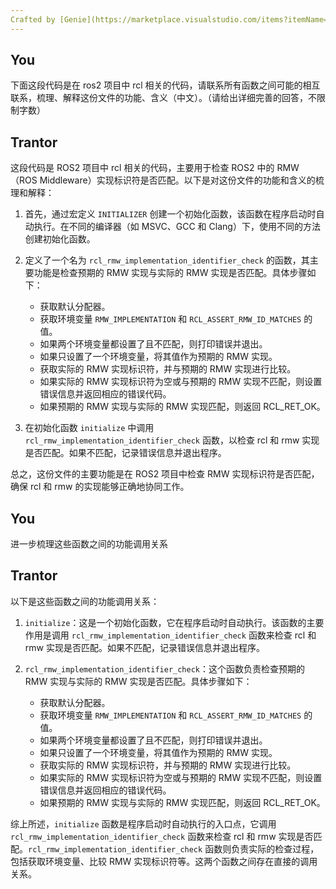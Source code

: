 ```yaml
---
Crafted by [Genie](https://marketplace.visualstudio.com/items?itemName=genieai.chatgpt-vscode)
---
```


## You

下面这段代码是在 ros2 项目中 rcl 相关的代码，请联系所有函数之间可能的相互联系，梳理、解释这份文件的功能、含义（中文）。（请给出详细完善的回答，不限制字数）

## Trantor

这段代码是 ROS2 项目中 rcl 相关的代码，主要用于检查 ROS2 中的 RMW（ROS Middleware）实现标识符是否匹配。以下是对这份文件的功能和含义的梳理和解释：

1. 首先，通过宏定义 `INITIALIZER` 创建一个初始化函数，该函数在程序启动时自动执行。在不同的编译器（如 MSVC、GCC 和 Clang）下，使用不同的方法创建初始化函数。

2. 定义了一个名为 `rcl_rmw_implementation_identifier_check` 的函数，其主要功能是检查预期的 RMW 实现与实际的 RMW 实现是否匹配。具体步骤如下：

   - 获取默认分配器。
   - 获取环境变量 `RMW_IMPLEMENTATION` 和 `RCL_ASSERT_RMW_ID_MATCHES` 的值。
   - 如果两个环境变量都设置了且不匹配，则打印错误并退出。
   - 如果只设置了一个环境变量，将其值作为预期的 RMW 实现。
   - 获取实际的 RMW 实现标识符，并与预期的 RMW 实现进行比较。
   - 如果实际的 RMW 实现标识符为空或与预期的 RMW 实现不匹配，则设置错误信息并返回相应的错误代码。
   - 如果预期的 RMW 实现与实际的 RMW 实现匹配，则返回 RCL_RET_OK。

3. 在初始化函数 `initialize` 中调用 `rcl_rmw_implementation_identifier_check` 函数，以检查 rcl 和 rmw 实现是否匹配。如果不匹配，记录错误信息并退出程序。

总之，这份文件的主要功能是在 ROS2 项目中检查 RMW 实现标识符是否匹配，确保 rcl 和 rmw 的实现能够正确地协同工作。

## You

进一步梳理这些函数之间的功能调用关系

## Trantor

以下是这些函数之间的功能调用关系：

1. `initialize`：这是一个初始化函数，它在程序启动时自动执行。该函数的主要作用是调用 `rcl_rmw_implementation_identifier_check` 函数来检查 rcl 和 rmw 实现是否匹配。如果不匹配，记录错误信息并退出程序。

2. `rcl_rmw_implementation_identifier_check`：这个函数负责检查预期的 RMW 实现与实际的 RMW 实现是否匹配。具体步骤如下：

   - 获取默认分配器。
   - 获取环境变量 `RMW_IMPLEMENTATION` 和 `RCL_ASSERT_RMW_ID_MATCHES` 的值。
   - 如果两个环境变量都设置了且不匹配，则打印错误并退出。
   - 如果只设置了一个环境变量，将其值作为预期的 RMW 实现。
   - 获取实际的 RMW 实现标识符，并与预期的 RMW 实现进行比较。
   - 如果实际的 RMW 实现标识符为空或与预期的 RMW 实现不匹配，则设置错误信息并返回相应的错误代码。
   - 如果预期的 RMW 实现与实际的 RMW 实现匹配，则返回 RCL_RET_OK。

综上所述，`initialize` 函数是程序启动时自动执行的入口点，它调用 `rcl_rmw_implementation_identifier_check` 函数来检查 rcl 和 rmw 实现是否匹配。`rcl_rmw_implementation_identifier_check` 函数则负责实际的检查过程，包括获取环境变量、比较 RMW 实现标识符等。这两个函数之间存在直接的调用关系。
